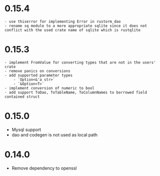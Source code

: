 # 0.15.4
    - use thiserror for implementing Error in rustorm_dao
    - rename sq module to a more appropriate sqlite since it does not conflict with the used crate name of sqlite which is rustqlite
# 0.15.3
    - implement FromValue for converting types that are not in the users' crate
    - remove panics on conversions
    - add supported parameter types
        - `Option<&'a str>`
        - `&Option<T>`
    - implement conversion of numeric to bool
    - add support ToDao, ToTableName, ToColumnNames to borrowed field contained struct

# 0.15.0
 - Mysql support
 - dao and codegen is not used as local path


# 0.14.0
 - Remove dependency to openssl
